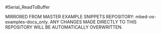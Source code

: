 #Serial_ReadToBuffer

MIRRORED FROM MASTER EXAMPLE SNIPPETS REPOSITORY: mbed-os-examples-docs_only.
ANY CHANGES MADE DIRECTLY TO THIS REPOSITORY WILL BE AUTOMATICALLY OVERWRITTEN.
